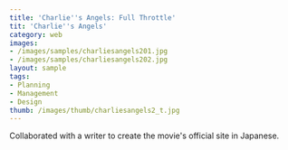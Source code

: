 ```yaml
---
title: 'Charlie''s Angels: Full Throttle'
tit: 'Charlie''s Angels'
category: web
images:
- /images/samples/charliesangels201.jpg
- /images/samples/charliesangels202.jpg
layout: sample
tags:
- Planning
- Management
- Design
thumb: /images/thumb/charliesangels2_t.jpg
---
```

Collaborated with a writer to create the movie's official site in Japanese.
